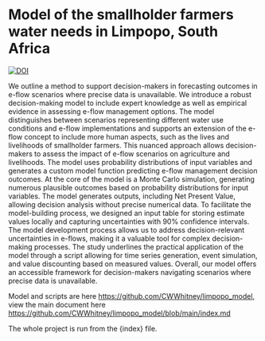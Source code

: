 # Model of the smallholder farmers water needs in Limpopo, South Africa

[![DOI](https://zenodo.org/badge/418386919.svg)](https://zenodo.org/doi/10.5281/zenodo.11077449)


We outline a method to support decision-makers in forecasting outcomes in e-flow scenarios where precise data is unavailable. We introduce a robust decision-making model to include expert knowledge as well as empirical evidence in assessing e-flow management options. The model distinguishes between scenarios representing different water use conditions and e-flow implementations and supports an extension of the e-flow concept to include more human aspects, such as the lives and livelihoods of smallholder farmers. This nuanced approach allows decision-makers to assess the impact of e-flow scenarios on agriculture and livelihoods. The model uses probability distributions of input variables and generates a custom model function predicting e-flow management decision outcomes. At the core of the model is a Monte Carlo simulation, generating numerous plausible outcomes based on probability distributions for input variables. The model generates outputs, including Net Present Value, allowing decision analysis without precise numerical data. To facilitate the model-building process, we designed an input table for storing estimate values locally and capturing uncertainties with 90% confidence intervals. The model development process allows us to address decision-relevant uncertainties in e-flows, making it a valuable tool for complex decision-making processes. The study underlines the practical application of the model through a script allowing for time series generation, event simulation, and value discounting based on measured values. Overall, our model offers an accessible framework for decision-makers navigating scenarios where precise data is unavailable.

Model and scripts are here https://github.com/CWWhitney/limpopo_model, view the main document here https://github.com/CWWhitney/limpopo_model/blob/main/index.md

The whole project is run from the {index} file. 
